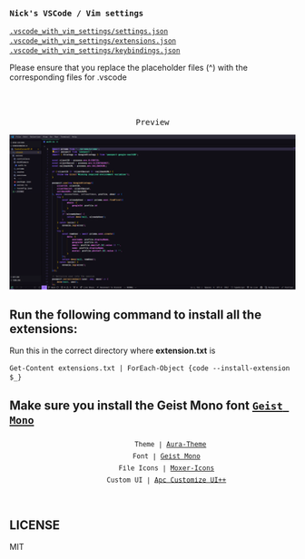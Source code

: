 <samp><b>Nick's VSCode / Vim settings </b></samp>

[`.vscode_with_vim_settings/settings.json`](./vscode_with_vim_settings/settings.json)<br>
[`.vscode_with_vim_settings/extensions.json`](./vscode_with_vim_settings/extensions.txt)<br>
[`.vscode_with_vim_settings/keybindings.json`](./vscode_with_vim_settings/keybindings.json)

Please ensure that you replace the placeholder files (^) with the corresponding files for .vscode

<br>
<br>

<p align="center"><samp>Preview</samp></p>

<img src="./vscode_with_vim_settings//Preview_Theme.png">

## Run the following command to install all the extensions:

Run this in the correct directory where **extension.txt** is 

```
Get-Content extensions.txt | ForEach-Object {code --install-extension $_}
```

## Make sure you install the Geist Mono font [`Geist Mono`](https://vercel.com/font)<br>

<p align = "center">
<sub><samp>&nbsp;&nbsp;&nbsp;&nbsp;&nbsp;&nbsp;&nbsp;&nbsp;&nbsp;Theme | <a href="https://github.com/daltonmenezes/aura-theme">Aura-Theme</a><br>
&nbsp;&nbsp;&nbsp;&nbsp;&nbsp;&nbsp;&nbsp;Font | <a href="https://vercel.com/font">Geist Mono</a><br>
&nbsp;&nbsp;&nbsp;&nbsp;&nbsp;&nbsp;&nbsp;File Icons | <a href="https://github.com/moxer-theme/moxer-icons-code">Moxer-Icons</a><br>
&nbsp;&nbsp;&nbsp;&nbsp;&nbsp;&nbsp;&nbsp;Custom UI | <a href="https://github.com/drcika/apc-extension">Apc Customize UI++</a><br>
</p>

<br>

## LICENSE

MIT

